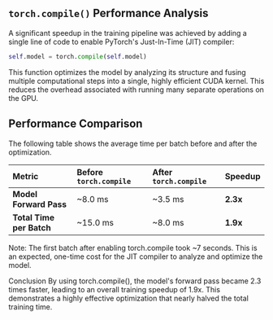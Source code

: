 ## `torch.compile()` Performance Analysis

A significant speedup in the training pipeline was achieved by adding a single line of code to enable PyTorch's Just-In-Time (JIT) compiler:

```python
self.model = torch.compile(self.model)
```
This function optimizes the model by analyzing its structure and fusing multiple computational steps into a single, highly efficient CUDA kernel. This reduces the overhead associated with running many separate operations on the GPU.

## Performance Comparison
The following table shows the average time per batch before and after the optimization.

| Metric | Before `torch.compile` | After `torch.compile` | Speedup |
| :--- | :--- | :--- | :--- |
| **Model Forward Pass** | ~8.0 ms | ~3.5 ms | **2.3x** |
| **Total Time per Batch** | ~15.0 ms | ~8.0 ms | **1.9x** |


Note: The first batch after enabling torch.compile took ~7 seconds. This is an expected, one-time cost for the JIT compiler to analyze and optimize the model.

Conclusion
By using torch.compile(), the model's forward pass became 2.3 times faster, leading to an overall training speedup of 1.9x. This demonstrates a highly effective optimization that nearly halved the total training time.